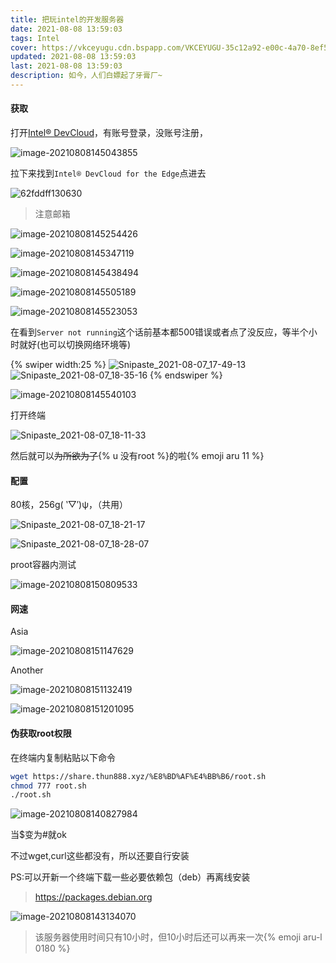 ```yaml
---
title: 把玩intel的开发服务器
date: 2021-08-08 13:59:03
tags: Intel
cover: https://vkceyugu.cdn.bspapp.com/VKCEYUGU-35c12a92-e00c-4a70-8ef5-7bc728310bb5/ac4aac48-a984-46cf-b326-df2b780a7515.webp
updated: 2021-08-08 13:59:03
last: 2021-08-08 13:59:03
description: 如今，人们白嫖起了牙膏厂~
---
```


#### 获取

打开[Intel® DevCloud](https://software.intel.com/content/www/us/en/develop/tools/devcloud.html)，有账号登录，没账号注册，

![image-20210808145043855](https://k.thun888.xyz/2022/08/18/62fddfdb4a480.png)

拉下来找到`Intel® DevCloud for the Edge`点进去

![62fddff130630](https://k.thun888.xyz/2022/08/18/62fddff130630.png)

> 注意邮箱

![image-20210808145254426](https://k.thun888.xyz/2022/08/18/62fde00c0c138.png)

![image-20210808145347119](https://k.thun888.xyz/2022/08/18/62fde01dcd877.png)

![image-20210808145438494](https://k.thun888.xyz/2022/08/18/62fde02c21ac7.png)

![image-20210808145505189](https://k.thun888.xyz/2022/08/18/62fde03a076a0.png)

![image-20210808145523053](https://k.thun888.xyz/2022/08/18/62fde04eb6364.png)

在看到`Server not running`这个话前基本都500错误或者点了没反应，等半个小时就好(也可以切换网络环境等)

{% swiper width:25 %}
![Snipaste_2021-08-07_17-49-13](https://k.thun888.xyz/2022/08/18/62fde05e2fbdc.png)
![Snipaste_2021-08-07_18-35-16](https://k.thun888.xyz/2022/08/18/62fde0a76a277.png)
{% endswiper %}

![image-20210808145540103](https://k.thun888.xyz/2022/08/18/62fde0b9b553c.png)

打开终端

![Snipaste_2021-08-07_18-11-33](https://k.thun888.xyz/2022/08/18/62fde0c967b48.png)

然后就可以~~为所欲为了~~{% u 没有root %}的啦{% emoji aru 11 %}

#### 配置

80核，256g( ‵▽′)ψ，（共用）

![Snipaste_2021-08-07_18-21-17](https://k.thun888.xyz/2022/08/18/62fde0d94e6ff.png)

![Snipaste_2021-08-07_18-28-07](https://k.thun888.xyz/2022/08/18/62fde0e87a505.png)

proot容器内测试

![image-20210808150809533](https://k.thun888.xyz/2022/08/18/62fde0f84f77e.png)

#### 网速

Asia

![image-20210808151147629](https://k.thun888.xyz/2022/08/18/62fde10b1cf7b.png)

Another

![image-20210808151132419](https://k.thun888.xyz/2022/08/18/62fde11867eea.png)

![image-20210808151201095](https://k.thun888.xyz/2022/08/18/62fde16b1e5df.png)

#### 伪获取root权限

在终端内复制粘贴以下命令

```bash
wget https://share.thun888.xyz/%E8%BD%AF%E4%BB%B6/root.sh
chmod 777 root.sh
./root.sh
```

![image-20210808140827984](https://k.thun888.xyz/2022/08/18/62fde19fc8cae.png)

当$变为#就ok

不过wget,curl这些都没有，所以还要自行安装

PS:可以开新一个终端下载一些必要依赖包（deb）再离线安装

> https://packages.debian.org

![image-20210808143134070](https://k.thun888.xyz/2022/08/18/62fde1ab782d3.png)

> 该服务器使用时间只有10小时，但10小时后还可以再来一次{% emoji aru-l 0180 %}